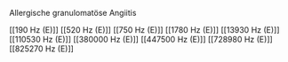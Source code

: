 Allergische granulomatöse Angiitis

[[190 Hz (E)]]
[[520 Hz (E)]]
[[750 Hz (E)]]
[[1780 Hz (E)]]
[[13930 Hz (E)]]
[[110530 Hz (E)]]
[[380000 Hz (E)]]
[[447500 Hz (E)]]
[[728980 Hz (E)]]
[[825270 Hz (E)]]